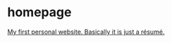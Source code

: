 # homepage
[My first personal website. Basically it is just a résumé.](https://yelyzavetamilashenko.github.io/homepage/)
